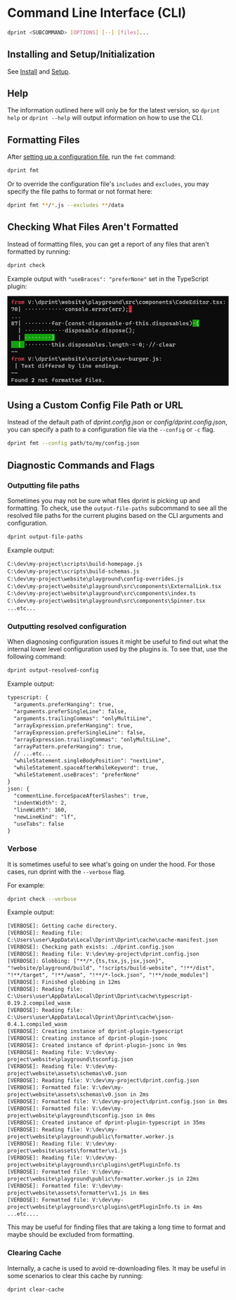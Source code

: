 # Command Line Interface (CLI)

```bash
dprint <SUBCOMMAND> [OPTIONS] [--] [files]...
```

## Installing and Setup/Initialization

See [Install](install) and [Setup](setup).

## Help

The information outlined here will only be for the latest version, so `dprint help` or `dprint --help` will output information on how to use the CLI.

## Formatting Files

After [setting up a configuration file](setup), run the `fmt` command:

```bash
dprint fmt
```

Or to override the configuration file's `includes` and `excludes`, you may specify the file paths to format or not format here:

```bash
dprint fmt **/*.js --excludes **/data
```

## Checking What Files Aren't Formatted

Instead of formatting files, you can get a report of any files that aren't formatted by running:

```bash
dprint check
```

Example output with `"useBraces": "preferNone"` set in the TypeScript plugin:

![Example of dprint check output.](/images/check-example.png "Example of dprint check output.")

## Using a Custom Config File Path or URL

Instead of the default path of *dprint.config.json* or *config/dprint.config.json*, you can specify a path to a configuration file via the `--config` or `-c` flag.

```bash
dprint fmt --config path/to/my/config.json
```

## Diagnostic Commands and Flags

### Outputting file paths

Sometimes you may not be sure what files dprint is picking up and formatting. To check, use the `output-file-paths` subcommand to see all the resolved file paths for the current plugins based on the CLI arguments and configuration.

```bash
dprint output-file-paths
```

Example output:

```bash
C:\dev\my-project\scripts\build-homepage.js
C:\dev\my-project\scripts\build-schemas.js
C:\dev\my-project\website\playground\config-overrides.js
C:\dev\my-project\website\playground\src\components\ExternalLink.tsx
C:\dev\my-project\website\playground\src\components\index.ts
C:\dev\my-project\website\playground\src\components\Spinner.tsx
...etc...
```

### Outputting resolved configuration

When diagnosing configuration issues it might be useful to find out what the internal lower level configuration used by the plugins is. To see that, use the following command:

```bash
dprint output-resolved-config
```

Example output:

```text
typescript: {
  "arguments.preferHanging": true,
  "arguments.preferSingleLine": false,
  "arguments.trailingCommas": "onlyMultiLine",
  "arrayExpression.preferHanging": true,
  "arrayExpression.preferSingleLine": false,
  "arrayExpression.trailingCommas": "onlyMultiLine",
  "arrayPattern.preferHanging": true,
  // ...etc...
  "whileStatement.singleBodyPosition": "nextLine",
  "whileStatement.spaceAfterWhileKeyword": true,
  "whileStatement.useBraces": "preferNone"
}
json: {
  "commentLine.forceSpaceAfterSlashes": true,
  "indentWidth": 2,
  "lineWidth": 160,
  "newLineKind": "lf",
  "useTabs": false
}
```

### Verbose

It is sometimes useful to see what's going on under the hood. For those cases, run dprint with the `--verbose` flag.

For example:

```bash
dprint check --verbose
```

Example output:

```text
[VERBOSE]: Getting cache directory.
[VERBOSE]: Reading file: C:\Users\user\AppData\Local\Dprint\Dprint\cache\cache-manifest.json
[VERBOSE]: Checking path exists: ./dprint.config.json
[VERBOSE]: Reading file: V:\dev\my-project\dprint.config.json
[VERBOSE]: Globbing: ["**/*.{ts,tsx,js,jsx,json}", "!website/playground/build", "!scripts/build-website", "!**/dist", "!**/target", "!**/wasm", "!**/*-lock.json", "!**/node_modules"]
[VERBOSE]: Finished globbing in 12ms
[VERBOSE]: Reading file: C:\Users\user\AppData\Local\Dprint\Dprint\cache\typescript-0.19.2.compiled_wasm
[VERBOSE]: Reading file: C:\Users\user\AppData\Local\Dprint\Dprint\cache\json-0.4.1.compiled_wasm
[VERBOSE]: Creating instance of dprint-plugin-typescript
[VERBOSE]: Creating instance of dprint-plugin-jsonc
[VERBOSE]: Created instance of dprint-plugin-jsonc in 9ms
[VERBOSE]: Reading file: V:\dev\my-project\website\playground\tsconfig.json
[VERBOSE]: Reading file: V:\dev\my-project\website\assets\schemas\v0.json
[VERBOSE]: Reading file: V:\dev\my-project\dprint.config.json
[VERBOSE]: Formatted file: V:\dev\my-project\website\assets\schemas\v0.json in 2ms
[VERBOSE]: Formatted file: V:\dev\my-project\dprint.config.json in 0ms
[VERBOSE]: Formatted file: V:\dev\my-project\website\playground\tsconfig.json in 0ms
[VERBOSE]: Created instance of dprint-plugin-typescript in 35ms
[VERBOSE]: Reading file: V:\dev\my-project\website\playground\public\formatter.worker.js
[VERBOSE]: Reading file: V:\dev\my-project\website\assets\formatter\v1.js
[VERBOSE]: Reading file: V:\dev\my-project\website\playground\src\plugins\getPluginInfo.ts
[VERBOSE]: Formatted file: V:\dev\my-project\website\playground\public\formatter.worker.js in 22ms
[VERBOSE]: Formatted file: V:\dev\my-project\website\assets\formatter\v1.js in 6ms
[VERBOSE]: Formatted file: V:\dev\my-project\website\playground\src\plugins\getPluginInfo.ts in 4ms
...etc....
```

This may be useful for finding files that are taking a long time to format and maybe should be excluded from formatting.

### Clearing Cache

Internally, a cache is used to avoid re-downloading files. It may be useful in some scenarios to clear this cache by running:

```bash
dprint clear-cache
```
